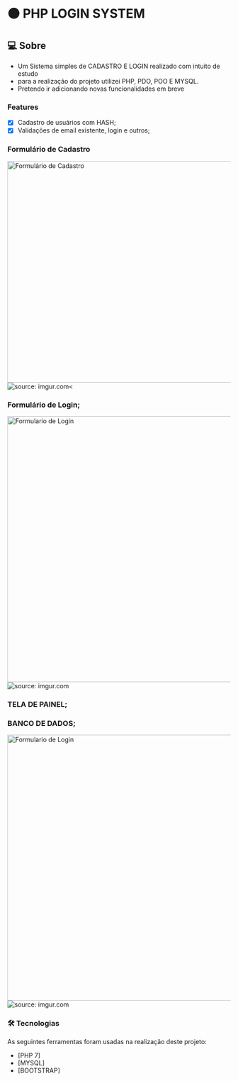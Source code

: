 # 🟠 PHP LOGIN SYSTEM


## 💻 Sobre

- Um Sistema simples de CADASTRO E LOGIN realizado com intuito de estudo
- para a realização do projeto utilizei PHP, PDO, POO E MYSQL.
- Pretendo ir adicionando novas funcionalidades em breve

### Features

- [x] Cadastro de usuários com HASH;
- [x] Validações de email existente, login e outros;

### Formulário de Cadastro
   <img alt="Formulário de Cadastro" width="600px" height="500px" src="">
   <img src="https://imgur.com/0kkXdGW.png" title="source: imgur.com" /><

### Formulário de Login;

   <img alt="Formulario de Login" width="600px" src="">
   <img src="https://imgur.com/7nnZFyC.png" title="source: imgur.com" />
   
### TELA DE PAINEL;

     
### BANCO DE DADOS;

   <img alt="Formulario de Login" width="600px" src="">
   <img src="https://imgur.com/flvADYs.png" title="source: imgur.com" />
    
### 🛠 Tecnologias

As seguintes ferramentas foram usadas na realização deste projeto:

- [PHP 7]
- [MYSQL]
- [BOOTSTRAP]

